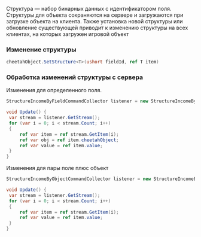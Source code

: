 Структура — набор бинарных данных с идентификатором поля. Структуры для объекта сохраняются на сервере и загружаются при
загрузке объекта на клиента. Также установка новой структуры или обновление существующей приводит к изменению структуры
на всех клиентах, на которых загружен игровой объект

### Изменение структуры

```csharp
cheetahObject.SetStructure<T>(ushort fieldId, ref T item)
```

### Обработка изменений структуры с сервера

Изменения для определенного поля.

```csharp
StructureIncomeByFieldCommandCollector listener = new StructureIncomeByFieldCommandCollector<SomeStructure>(client,  fieldId);

void Update() {
 var stream = listener.GetStream();
 for (var i = 0; i < stream.Count; i++)
 {
     ref var item = ref stream.GetItem(i);
     ref var obj = ref item.cheetahObject;
     ref var value = ref item.value;
 }
}
```

Изменения для пары поле плюс объект

```csharp
StructureIncomeByObjectCommandCollector listener = new StructureIncomeByObjectCommandCollector<SomeStructure>(client, objectId, fieldId);

void Update() {
 var stream = listener.GetStream();
 for (var i = 0; i < stream.Count; i++)
 {
     ref var item = ref stream.GetItem(i);
     ref var value = ref item.value;
 }
}
```



